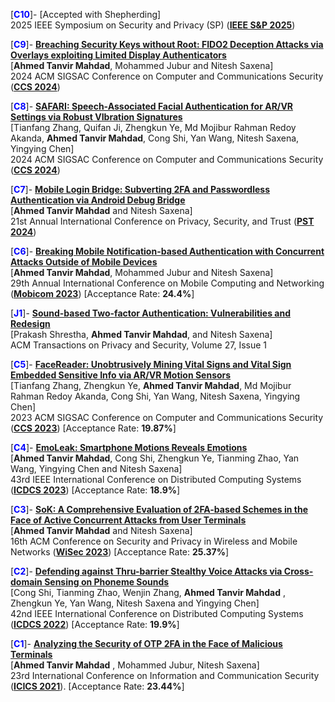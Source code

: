 [**<span style="color:blue">C10</span>**]- [Accepted with Shepherding]  
   2025 IEEE Symposium on Security and Privacy (SP) (**[IEEE S&P 2025](https://sp2025.ieee-security.org)**)


[**<span style="color:blue">C9</span>**]- **[Breaching Security Keys without Root: FIDO2 Deception Attacks via Overlays exploiting Limited Display Authenticators](https://tanvirmahdad.github.io/assets/files/security_key_CCS_camera_ready_upload.pdf)**  
   [**Ahmed Tanvir Mahdad**, Mohammed Jubur and Nitesh Saxena]   
   2024 ACM SIGSAC Conference on Computer and Communications Security (**[CCS 2024](https://www.sigsac.org/ccs/CCS2024)**)


[**<span style="color:blue">C8</span>**]- **[SAFARI: Speech-Associated Facial Authentication for AR/VR Settings via Robust VIbration Signatures](https://www.sigsac.org/ccs/CCS2024/)**  
   [Tianfang Zhang, Quifan Ji, Zhengkun Ye, Md Mojibur Rahman Redoy Akanda, **Ahmed Tanvir Mahdad**, Cong Shi, Yan Wang, Nitesh Saxena, Yingying Chen]   
   2024 ACM SIGSAC Conference on Computer and Communications Security (**[CCS 2024](https://www.sigsac.org/ccs/CCS2024)**)

[**<span style="color:blue">C7</span>**]- **[Mobile Login Bridge: Subverting 2FA and Passwordless Authentication via Android Debug Bridge](https://pstnet.ca/pst2024/index.html)**  
   [**Ahmed Tanvir Mahdad** and Nitesh Saxena]   
   21st Annual International Conference on Privacy, Security, and Trust (**[PST 2024](https://pstnet.ca/pst2024/index.html)**)

[**<span style="color:blue">C6</span>**]- **[Breaking Mobile Notification-based Authentication with Concurrent Attacks Outside of Mobile Devices](https://dl.acm.org/doi/abs/10.1145/3570361.3613273)**  
   [**Ahmed Tanvir Mahdad**, Mohammed Jubur and Nitesh Saxena]   
   29th ​Annual International Conference on Mobile Computing and Networking (**[Mobicom 2023](https://sigmobile.org/mobicom/2023/)**) [Acceptance Rate: **24.4%**]

[**<span style="color:blue">J1</span>**]-  [**Sound-based Two-factor Authentication: Vulnerabilities and Redesign**](https://dl.acm.org/doi/abs/10.1145/3632175)  
	[Prakash Shrestha, **Ahmed Tanvir Mahdad**, and Nitesh Saxena]   
	ACM Transactions on Privacy and Security, Volume 27, Issue 1 

[**<span style="color:blue">C5</span>**]- **[FaceReader: Unobtrusively Mining Vital Signs and Vital Sign Embedded Sensitive Info via AR/VR Motion Sensors](https://dl.acm.org/doi/abs/10.1145/3576915.3623102)**  
   [Tianfang Zhang, Zhengkun Ye, **Ahmed Tanvir Mahdad**, Md Mojibur Rahman Redoy Akanda, Cong Shi, Yan Wang, Nitesh Saxena, Yingying Chen]   
   2023 ACM SIGSAC Conference on Computer and Communications Security (**[CCS 2023](https://www.sigsac.org/ccs/CCS2023/)**) [Acceptance Rate: **19.87%**]


[**<span style="color:blue">C4</span>**]- **[EmoLeak: Smartphone Motions Reveals Emotions](https://ieeexplore.ieee.org/abstract/document/10272395)**  
   [**Ahmed Tanvir Mahdad**, Cong Shi, Zhengkun Ye, Tianming Zhao, Yan Wang, Yingying Chen and Nitesh Saxena]   
   43rd IEEE International Conference on Distributed Computing Systems (**[ICDCS 2023](https://icdcs2023.icdcs.org)**) [Acceptance Rate: **18.9%**]

[**<span style="color:blue">C3</span>**]- **[SoK: A Comprehensive Evaluation of 2FA-based Schemes in the Face of Active Concurrent  Attacks from User Terminals](https://dl.acm.org/doi/10.1145/3558482.3590183)**  
   [**Ahmed Tanvir Mahdad** and Nitesh Saxena]  
   16th ACM Conference on Security and Privacy in Wireless and Mobile Networks (**[WiSec 2023](https://wisec2023.surrey.ac.uk)**) [Acceptance Rate: **25.37%**]

[**<span style="color:blue">C2</span>**]- **[Defending against Thru-barrier Stealthy Voice Attacks via Cross-domain Sensing on Phoneme Sounds](https://ieeexplore.ieee.org/abstract/document/9912174)**  
   [Cong Shi, Tianming Zhao, Wenjin Zhang, **Ahmed Tanvir Mahdad** , Zhengkun Ye, Yan Wang, Nitesh Saxena and Yingying Chen]  
   42nd IEEE International Conference on Distributed Computing Systems (**[ICDCS 2022](https://icdcs2022.icdcs.org)**) [Acceptance Rate: **19.9%**]

[**<span style="color:blue">C1</span>**]- **[Analyzing the Security of OTP 2FA in the Face of Malicious Terminals](https://link.springer.com/chapter/10.1007/978-3-030-86890-1_6)**  
   [**Ahmed Tanvir Mahdad** , Mohammed Jubur, Nitesh Saxena]  
   23rd International Conference on Information and Communication Security (**[ICICS 2021](https://link.springer.com/conference/icics)**). [Acceptance Rate: **23.44%**]
